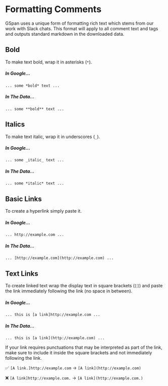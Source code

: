 # Formatting Comments

GSpan uses a unique form of formatting rich text which stems from our work with Slack chats. This format will apply to all comment text and tags and outputs standard markdown in the downloaded data.

## Bold

To make text bold, wrap it in asterisks (`*`).

##### In Google...
```
... some *bold* text ...
```

##### In The Data...
```
... some **bold** text ...
```

## Italics

To make text italic, wrap it in underscores (`_`).

##### In Google...
```
... some _italic_ text ...
```

##### In The Data...
```
... some *italic* text ...
```

## Basic Links

To create a hyperlink simply paste it.

##### In Google...
```
... http://example.com ...
```

##### In The Data...
```
... [http://example.com](http://example.com) ...
```

## Text Links

To create linked text wrap the display text in square brackets (`[]`) and paste the link immediately following the link (no space in between).

##### In Google...
```
... this is [a link]http://example.com ...
```

##### In The Data...
```
... this is [a link](http://example.com) ...
```

If your link requires punctuations that may be interpreted as part of the link, make sure to include it inside the square brackets and not immediately following the link.

✅ `[A link.]http://example.com` → `[A link](http://example.com)`

❌ `[A link]http://example.com.` → `[A link](http://example.com.)`
